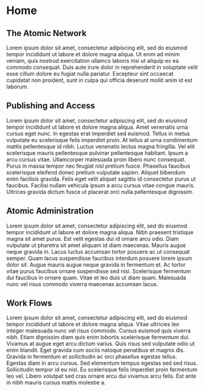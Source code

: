 # Home

## The Atomic Network

Lorem ipsum dolor sit amet, consectetur adipiscing elit, sed do eiusmod tempor incididunt ut labore et dolore magna aliqua. Ut enim ad minim veniam, quis nostrud exercitation ullamco laboris nisi ut aliquip ex ea commodo consequat. Duis aute irure dolor in reprehenderit in voluptate velit esse cillum dolore eu fugiat nulla pariatur. Excepteur sint occaecat cupidatat non proident, sunt in culpa qui officia deserunt mollit anim id est laborum.

## Publishing and Access
Lorem ipsum dolor sit amet, consectetur adipiscing elit, sed do eiusmod tempor incididunt ut labore et dolore magna aliqua. Amet venenatis urna cursus eget nunc. In egestas erat imperdiet sed euismod. Tellus in metus vulputate eu scelerisque felis imperdiet proin. At tellus at urna condimentum mattis pellentesque id nibh. Luctus venenatis lectus magna fringilla. Vel elit scelerisque mauris pellentesque pulvinar pellentesque habitant. Ipsum a arcu cursus vitae. Ullamcorper malesuada proin libero nunc consequat. Purus in massa tempor nec feugiat nisl pretium fusce. Phasellus faucibus scelerisque eleifend donec pretium vulputate sapien. Aliquet bibendum enim facilisis gravida. Felis eget velit aliquet sagittis id consectetur purus ut faucibus. Facilisi nullam vehicula ipsum a arcu cursus vitae congue mauris. Ultrices gravida dictum fusce ut placerat orci nulla pellentesque dignissim.

## Atomic Administration
Lorem ipsum dolor sit amet, consectetur adipiscing elit, sed do eiusmod tempor incididunt ut labore et dolore magna aliqua. Nibh praesent tristique magna sit amet purus. Est velit egestas dui id ornare arcu odio. Diam vulputate ut pharetra sit amet aliquam id diam maecenas. Mauris augue neque gravida in. Lacus luctus accumsan tortor posuere ac ut consequat semper. Quam lacus suspendisse faucibus interdum posuere lorem ipsum dolor sit. Augue mauris augue neque gravida in fermentum et. Ac tortor vitae purus faucibus ornare suspendisse sed nisi. Scelerisque fermentum dui faucibus in ornare quam. Vitae et leo duis ut diam quam. Malesuada nunc vel risus commodo viverra maecenas accumsan lacus.

## Work Flows
Lorem ipsum dolor sit amet, consectetur adipiscing elit, sed do eiusmod tempor incididunt ut labore et dolore magna aliqua. Vitae ultricies leo integer malesuada nunc vel risus commodo. Cursus euismod quis viverra nibh. Etiam dignissim diam quis enim lobortis scelerisque fermentum dui. Vivamus at augue eget arcu dictum varius. Quis risus sed vulputate odio ut enim blandit. Eget gravida cum sociis natoque penatibus et magnis dis. Gravida in fermentum et sollicitudin ac orci phasellus egestas tellus. Egestas diam in arcu cursus. Sed elementum tempus egestas sed sed risus. Sollicitudin tempor id eu nisl. Eu scelerisque felis imperdiet proin fermentum leo vel. Libero volutpat sed cras ornare arcu dui vivamus arcu felis. Est ante in nibh mauris cursus mattis molestie a.
